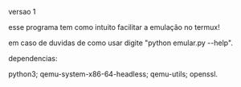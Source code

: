 versao 1

esse programa tem como intuito facilitar a emulação no termux!

em caso de duvidas de como usar digite "python emular.py --help".

dependencias:

python3;
qemu-system-x86-64-headless;
qemu-utils;
openssl.
